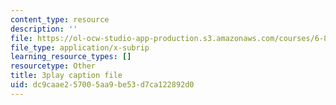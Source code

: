 ```yaml
---
content_type: resource
description: ''
file: https://ol-ocw-studio-app-production.s3.amazonaws.com/courses/6-890-algorithmic-lower-bounds-fun-with-hardness-proofs-fall-2014/dc9caae257005aa9be53d7ca122892d0_EMyRV3H4Vf4.vtt
file_type: application/x-subrip
learning_resource_types: []
resourcetype: Other
title: 3play caption file
uid: dc9caae2-5700-5aa9-be53-d7ca122892d0
---
```

